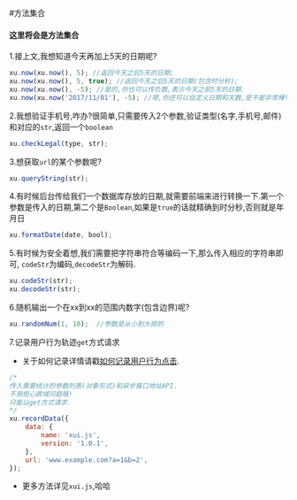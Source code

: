 <link rel="stylesheet" type="text/css" href="../assets/xui.css">
<script type="text/javascript" src="../assets/xui.js"></script>

#方法集合

#### 这里将会是方法集合

1.接上文,我想知道今天再加上5天的日期呢?
```js
xu.now(xu.now(), 5); //返回今天之后5天的日期;
xu.now(xu.now(), 5, true); //返回今天之后5天的日期(包含时分秒);
xu.now(xu.now(), -5); //是的,你也可以传负数,表示今天之前5天的日期.
xu.now(xu.now('2017/11/01'), -5); //嗯,你还可以自定义日期和天数,是不是非常棒!
```

2.我想验证手机号,咋办?很简单,只需要传入2个参数,验证类型(名字,手机号,邮件)和对应的`str`,返回一个`boolean`
```js
xu.checkLegal(type, str);
```

3.想获取`url`的某个参数呢?
```js
xu.queryString(str);
```

4.有时候后台传给我们一个数据库存放的日期,就需要前端来进行转换一下.第一个参数是传入的日期,第二个是`Boolean`,如果是`true`的话就精确到时分秒,否则就是年月日
```js
xu.formatDate(date, bool);
```

5.有时候为安全着想,我们需要把字符串符合等编码一下,那么传入相应的字符串即可, `codeStr`为编码,`decodeStr`为解码.
```js
xu.codeStr(str);
xu.decodeStr(str);
```

6.随机输出一个在xx到xx的范围内数字(包含边界)呢?
```js
xu.randomNum(1, 10);  //参数是从小到大排的
```

7.记录用户行为轨迹`get`方式请求
* 关于如何记录详情请戳[如何记录用户行为点击](http://xumengzi.top/).

<script>
xu.recordData({
	data: {
		name: 'xui.js',
		version: '1.0.1',
	},
	url: 'www.example.com?a=1&b=2',
});
</script>
```js
/*
传入需要统计的参数列表(对象形式)和异步接口地址API.
不用担心跨域问题哦!
只能以get方式请求.
*/
xu.recordData({
	data: {
		name: 'xui.js',
		version: '1.0.1',
	},
	url: 'www.example.com?a=1&b=2',
});
```
* 更多方法详见`xui.js`,哈哈